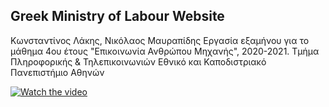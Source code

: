 ## Greek Ministry of Labour Website

Κωνσταντίνος Λάκης, Νικόλαος Μαυραπίδης
Εργασία εξαμήνου για το μάθημα 4ου έτους "Επικοινωνία Ανθρώπου Μηχανής", 2020-2021.
Τμήμα Πληροφορικής & Τηλεπικοινωνιών 
Εθνικό και Καποδιστριακό Πανεπιστήμιο Αθηνών

[![Watch the video](https://i.imgur.com/G7TDWpj.png)](https://www.youtube.com/watch?v=F01zwvbmjsE&list=PLXKopXHbhib9sAlftkMec8kKnKwxgpynv&index=4 "Επανασχεδιασμός του ιστοχώρου του Υπουργείου Εργασίας")

